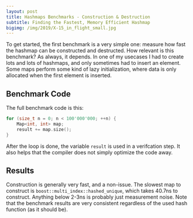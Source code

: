 ```yaml
---
layout: post
title: Hashmaps Benchmarks - Construction & Destruction
subtitle: Finding the Fastest, Memory Efficient Hashmap
bigimg: /img/2019/X-15_in_flight_small.jpg
---
```


To get started, the first benchmark is a very simple one: measure how fast the hashmap can be constructed and destructed. How relevant is this benchmark? As always, it depends. In one of my usecases I had to create lots and lots of hashmaps, and only sometimes had to insert an element. Some maps perform some kind of lazy initialization, where data is only allocated when the first element is inserted. 

## Benchmark Code

The full benchmark code is this: 

```cpp
for (size_t n = 0; n < 100'000'000; ++n) {
    Map<int, int> map;
    result += map.size();
}
```

After the loop is done, the variable `result` is used in a verifcation step. It also helps that the compiler does not simply optimize the code away.

## Results

Construction is generally very fast, and a non-issue. The slowest map to construct is `boost::multi_index::hashed_unique`, which takes 40.7ns to construct. Anything below 2-3ns is probably just measurement noise. Note that the benchmark results are very consistent regardless of the used hash function (as it should be).

<script src="https://cdn.plot.ly/plotly-latest.min.js"></script>
<div id="id_fb078d1a" style="height:250em"></div>
<script>
    var colors = Plotly.d3.scale.category10().range();
    var m0y = [ "boost::multi_index::<br>hashed_unique", "phmap::<br>parallel_node_hash_map", "emilib1::HashMap", "spp::sparse_hash_map", "boost::unordered_map", "tsl::hopscotch_map", "folly::F14ValueMap", "folly::F14NodeMap", "ska::bytell_hash_map", "tsl::sparse_map", "eastl::hash_map", "tsl::robin_map", "robin_hood::<br>unordered_flat_map", "robin_hood::<br>unordered_node_map", "std::unordered_map", "phmap::<br>parallel_flat_hash_map", "phmap::flat_hash_map", "phmap::node_hash_map", "absl::flat_hash_map", "<b>absl::node_hash_map</b>"];
    var m1y = [ "boost::multi_index::<br>hashed_unique", "phmap::<br>parallel_node_hash_map", "emilib1::HashMap", "spp::sparse_hash_map", "boost::unordered_map", "tsl::hopscotch_map", "folly::F14NodeMap", "folly::F14ValueMap", "ska::bytell_hash_map", "eastl::hash_map", "tsl::sparse_map", "tsl::robin_map", "phmap::flat_hash_map", "phmap::node_hash_map", "phmap::<br>parallel_flat_hash_map", "robin_hood::<br>unordered_flat_map", "robin_hood::<br>unordered_node_map", "std::unordered_map", "absl::node_hash_map", "<b>absl::flat_hash_map</b>"];
    var m2y = [ "boost::multi_index::<br>hashed_unique", "phmap::<br>parallel_node_hash_map", "emilib1::HashMap", "spp::sparse_hash_map", "boost::unordered_map", "tsl::hopscotch_map", "folly::F14NodeMap", "folly::F14ValueMap", "ska::bytell_hash_map", "tsl::sparse_map", "eastl::hash_map", "tsl::robin_map", "phmap::node_hash_map", "std::unordered_map", "phmap::<br>parallel_flat_hash_map", "phmap::flat_hash_map", "robin_hood::<br>unordered_flat_map", "robin_hood::<br>unordered_node_map", "absl::node_hash_map", "<b>absl::flat_hash_map</b>"];
    var m3y = [ "boost::multi_index::<br>hashed_unique", "phmap::<br>parallel_node_hash_map", "emilib1::HashMap", "spp::sparse_hash_map", "boost::unordered_map", "tsl::hopscotch_map", "folly::F14NodeMap", "folly::F14ValueMap", "ska::bytell_hash_map", "eastl::hash_map", "tsl::sparse_map", "tsl::robin_map", "phmap::node_hash_map", "robin_hood::<br>unordered_node_map", "std::unordered_map", "phmap::<br>parallel_flat_hash_map", "robin_hood::<br>unordered_flat_map", "phmap::flat_hash_map", "absl::node_hash_map", "<b>absl::flat_hash_map</b>"];
    var m4y = [ "boost::multi_index::<br>hashed_unique", "phmap::<br>parallel_node_hash_map", "emilib1::HashMap", "spp::sparse_hash_map", "boost::unordered_map", "tsl::hopscotch_map", "folly::F14NodeMap", "folly::F14ValueMap", "eastl::hash_map", "ska::bytell_hash_map", "tsl::sparse_map", "tsl::robin_map", "phmap::flat_hash_map", "phmap::<br>parallel_flat_hash_map", "phmap::node_hash_map", "std::unordered_map", "robin_hood::<br>unordered_node_map", "robin_hood::<br>unordered_flat_map", "absl::node_hash_map", "<b>absl::flat_hash_map</b>"];
    var measurement_names = [ "ctor & dtor empty map" ];

    var data = [
        { x: [ 4.0655249999999996e-08, 2.87797e-08, 1.08427e-08, 1.0058450000000001e-08, 3.75871e-09, 3.753950000000001e-09, 1.87625e-09, 1.78233e-09, 4.691945e-10, 3.131685e-10, 3.13053e-10, 3.1289550000000004e-10, 1.18e-15, 1.155e-15, 1.14e-15, 1.125e-15, 1.125e-15, 1.08e-15, 8.6e-16, 8.4e-16 ],
          y: m0y, name: measurement_names[0] + ' (absl::Hash)', type: 'bar', orientation: 'h', yaxis: 'y', marker: { color: colors[0], },
            textposition: 'outside',
            text: [ "40.7ns<br>0.0MB", "28.8ns<br>0.0MB", "10.8ns<br>0.0MB", "10.1ns<br>0.0MB", "3.76ns<br>0.0MB", "3.75ns<br>0.0MB", "1.88ns<br>0.0MB", "1.78ns<br>0.0MB", "469ps<br>0.0MB", "313ps<br>0.0MB", "313ps<br>0.0MB", "313ps<br>0.0MB", "1.18fs<br>0.0MB", "1.16fs<br>0.0MB", "1.14fs<br>0.0MB", "1.12fs<br>0.0MB", "1.12fs<br>0.0MB", "1.08fs<br>0.0MB", "860as<br>0.0MB", "<b>840as<br>0.0MB</b>" ],
        },
        { x: [ 4.06564e-08, 2.8794900000000002e-08, 1.08469e-08, 1.00372e-08, 4.390035e-09, 3.75224e-09, 1.87645e-09, 1.7852599999999999e-09, 6.255380000000001e-10, 3.1308049999999997e-10, 3.1294250000000003e-10, 3.1286400000000003e-10, 1.175e-15, 1.17e-15, 1.1449999999999999e-15, 1.13e-15, 1.1150000000000002e-15, 1.1000000000000001e-15, 8.55e-16, 8.449999999999999e-16 ],
          y: m1y, name: measurement_names[0] + ' (folly::hasher)', type: 'bar', orientation: 'h', yaxis: 'y2', marker: { color: colors[0], },
            textposition: 'outside',
            text: [ "40.7ns<br>0.0MB", "28.8ns<br>0.0MB", "10.8ns<br>0.0MB", "10.0ns<br>0.0MB", "4.39ns<br>0.0MB", "3.75ns<br>0.0MB", "1.88ns<br>0.0MB", "1.79ns<br>0.0MB", "626ps<br>0.0MB", "313ps<br>0.0MB", "313ps<br>0.0MB", "313ps<br>0.0MB", "1.18fs<br>0.0MB", "1.17fs<br>0.0MB", "1.14fs<br>0.0MB", "1.13fs<br>0.0MB", "1.12fs<br>0.0MB", "1.10fs<br>0.0MB", "855as<br>0.0MB", "<b>845as<br>0.0MB</b>" ],
        },
        { x: [ 4.06617e-08, 2.87694e-08, 1.0846399999999998e-08, 1.003005e-08, 4.68986e-09, 3.7531500000000004e-09, 1.8763600000000003e-09, 1.786015e-09, 4.69374e-10, 3.1302300000000005e-10, 3.1297e-10, 3.1287150000000004e-10, 1.18e-15, 1.1449999999999999e-15, 1.1150000000000002e-15, 1.1150000000000002e-15, 1.105e-15, 1.08e-15, 8.7e-16, 8.2e-16 ],
          y: m2y, name: measurement_names[0] + ' (robin_hood::hash)', type: 'bar', orientation: 'h', yaxis: 'y3', marker: { color: colors[0], },
            textposition: 'outside',
            text: [ "40.7ns<br>0.0MB", "28.8ns<br>0.0MB", "10.8ns<br>0.0MB", "10.0ns<br>0.0MB", "4.69ns<br>0.0MB", "3.75ns<br>0.0MB", "1.88ns<br>0.0MB", "1.79ns<br>0.0MB", "469ps<br>0.0MB", "313ps<br>0.0MB", "313ps<br>0.0MB", "313ps<br>0.0MB", "1.18fs<br>0.0MB", "1.14fs<br>0.0MB", "1.12fs<br>0.0MB", "1.12fs<br>0.0MB", "1.10fs<br>0.0MB", "1.08fs<br>0.0MB", "870as<br>0.0MB", "<b>820as<br>0.0MB</b>" ],
        },
        { x: [ 4.065955e-08, 2.8851350000000004e-08, 1.08424e-08, 1.003605e-08, 4.689925e-09, 3.7521900000000005e-09, 1.87632e-09, 1.78581e-09, 6.256635e-10, 3.1298999999999997e-10, 3.12943e-10, 3.12893e-10, 1.205e-15, 1.1600000000000001e-15, 1.16e-15, 1.1500000000000001e-15, 1.125e-15, 1.11e-15, 8.55e-16, 8.499999999999999e-16 ],
          y: m3y, name: measurement_names[0] + ' (Identity)', type: 'bar', orientation: 'h', yaxis: 'y4', marker: { color: colors[0], },
            textposition: 'outside',
            text: [ "40.7ns<br>0.0MB", "28.9ns<br>0.0MB", "10.8ns<br>0.0MB", "10.0ns<br>0.0MB", "4.69ns<br>0.0MB", "3.75ns<br>0.0MB", "1.88ns<br>0.0MB", "1.79ns<br>0.0MB", "626ps<br>0.0MB", "313ps<br>0.0MB", "313ps<br>0.0MB", "313ps<br>0.0MB", "1.20fs<br>0.0MB", "1.16fs<br>0.0MB", "1.16fs<br>0.0MB", "1.15fs<br>0.0MB", "1.12fs<br>0.0MB", "1.11fs<br>0.0MB", "855as<br>0.0MB", "<b>850as<br>0.0MB</b>" ],
        },
        { x: [ 4.066565e-08, 2.8847300000000003e-08, 1.0843950000000002e-08, 1.0065800000000001e-08, 4.6901700000000006e-09, 3.752175000000001e-09, 1.876195e-09, 1.7817650000000002e-09, 6.257225e-10, 6.255459999999999e-10, 3.128555e-10, 3.12833e-10, 1.1650000000000002e-15, 1.1600000000000001e-15, 1.16e-15, 1.155e-15, 1.155e-15, 1.105e-15, 8.55e-16, 8.449999999999999e-16 ],
          y: m4y, name: measurement_names[0] + ' (FNV1a)', type: 'bar', orientation: 'h', yaxis: 'y5', marker: { color: colors[0], },
            textposition: 'outside',
            text: [ "40.7ns<br>0.0MB", "28.8ns<br>0.0MB", "10.8ns<br>0.0MB", "10.1ns<br>0.0MB", "4.69ns<br>0.0MB", "3.75ns<br>0.0MB", "1.88ns<br>0.0MB", "1.78ns<br>0.0MB", "626ps<br>0.0MB", "626ps<br>0.0MB", "313ps<br>0.0MB", "313ps<br>0.0MB", "1.16fs<br>0.0MB", "1.16fs<br>0.0MB", "1.16fs<br>0.0MB", "1.16fs<br>0.0MB", "1.16fs<br>0.0MB", "1.10fs<br>0.0MB", "855as<br>0.0MB", "<b>845as<br>0.0MB</b>" ],
        },
    ];

    var layout = {
        // title: { text: 'CtorDtorEmptyMap'},
        grid: {
            ygap: 0.1,
            subplots: [
            ['xy'],
            ['xy2'],
            ['xy3'],
            ['xy4'],
            ['xy5'],
        ] },

        barmode: 'stack',
        yaxis: { title: 'absl::Hash', automargin: true, },
        yaxis2: { title: 'folly::hasher', automargin: true, },
        yaxis3: { title: 'robin_hood::hash', automargin: true, },
        yaxis4: { title: 'Identity', automargin: true, },
        yaxis5: { title: 'FNV1a', automargin: true, },
        xaxis: { automargin: true, },
        legend: { traceorder: 'normal' },
        margin: { pad: 0, l:0, r:0, t:0, b:0, },
        showlegend:false,
    };

    Plotly.newPlot('id_fb078d1a', data, layout);
</script>
